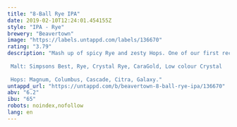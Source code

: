 ```yaml
---
title: "8-Ball Rye IPA"
date: 2019-02-10T12:24:01.454155Z
style: "IPA - Rye"
brewery: "Beavertown"
image: "https://labels.untappd.com/labels/136670"
rating: "3.79"
description: "Mash up of spicy Rye and zesty Hops. One of our first recipes that made it out the kitchen.  Malt: Simpsons Best, Rye, Crystal Rye, CaraGold, Low colour Crystal  Hops: Magnum, Columbus, Cascade, Citra, Galaxy."
untappd_url: "https://untappd.com/b/beavertown-8-ball-rye-ipa/136670"
abv: "6.2"
ibu: "65"
robots: noindex,nofollow
lang: en
---
```

